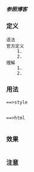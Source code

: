 ##### 参照博客	

### 定义

```
语法
官方定义
	1.
	2.
理解
	1.
	2.
```

### 用法

```
==>style


==>html


```

### 效果

```

```

### 注意

```

```

